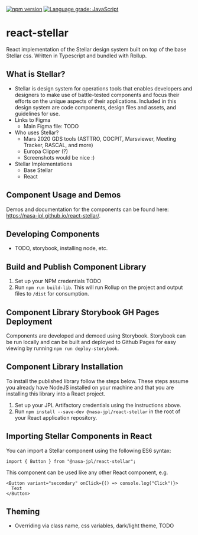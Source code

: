 [![npm version](https://img.shields.io/npm/v/@nasa-jpl/react-stellar.svg)](https://www.npmjs.com/package/@nasa-jpl/react-stellar)
[![Language grade: JavaScript](https://img.shields.io/lgtm/grade/javascript/g/nasa-jpl/react-stellar.svg?logo=lgtm&logoWidth=18)](https://lgtm.com/projects/g/nasa-jpl/react-stellar/context:javascript)

# react-stellar

React implementation of the Stellar design system built on top of the base Stellar css. Written in Typescript and bundled with Rollup.

## What is Stellar?

- Stellar is design system for operations tools that enables developers and designers to make use of battle-tested components and focus their efforts on the unique aspects of their applications. Included in this design system are code components, design files and assets, and guidelines for use.
- Links to Figma
  - Main Figma file: TODO
- Who uses Stellar?
  - Mars 2020 GDS tools (ASTTRO, COCPIT, Marsviewer, Meeting Tracker, RASCAL, and more)
  - Europa Clipper (?)
  - Screenshots would be nice :)
- Stellar Implementations
  - Base Stellar
  - React

## Component Usage and Demos

Demos and documentation for the components can be found here: https://nasa-jpl.github.io/react-stellar/.

## Developing Components

- TODO, storybook, installing node, etc.

## Build and Publish Component Library

1. Set up your NPM credentials TODO
2. Run `npm run build-lib`. This will run Rollup on the project and output files to `/dist` for consumption.

## Component Library Storybook GH Pages Deployment

Components are developed and demoed using Storybook. Storybook can be run locally and can be built and deployed to Github Pages for easy viewing by running `npm run deploy-storybook`.

## Component Library Installation

To install the published library follow the steps below. These steps assume you already have NodeJS installed on your machine and that you are installing this library into a React project.

1. Set up your JPL Artifactory credentials using the instructions above.
2. Run `npm install --save-dev @nasa-jpl/react-stellar` in the root of your React application repository.

## Importing Stellar Components in React

You can import a Stellar component using the following ES6 syntax:

```JS
import { Button } from "@nasa-jpl/react-stellar";
```

This component can be used like any other React component, e.g.

```JSX
<Button variant="secondary" onClick={() => console.log("Click")}>
  Text
</Button>
```

## Theming

- Overriding via class name, css variables, dark/light theme, TODO
